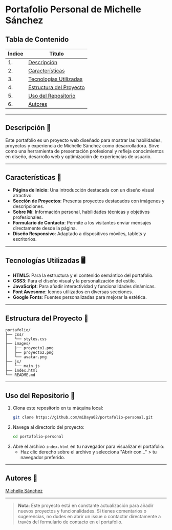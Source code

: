# Portafolio Personal de Michelle Sánchez

## Tabla de Contenido
| Índice | Título |
|--|--|
| 1. | [Descripción](#descripcion) |
| 2. | [Características](#caracteristicas) |
| 3. | [Tecnologías Utilizadas](#tecnologias-utilizadas) |
| 4. | [Estructura del Proyecto](#estructura-del-proyecto) |
| 5. | [Uso del Repositorio](#uso-del-repositorio) |
| 6. | [Autores](#autores) |

---

## Descripción 🚀

Este portafolio es un proyecto web diseñado para mostrar las habilidades, proyectos y experiencia de Michelle Sánchez como desarrolladora. Sirve como una herramienta de presentación profesional y refleja conocimientos en diseño, desarrollo web y optimización de experiencias de usuario.

---

## Características 🧮

- **Página de Inicio**: Una introducción destacada con un diseño visual atractivo. 
- **Sección de Proyectos**: Presenta proyectos destacados con imágenes y descripciones.
- **Sobre Mí**: Información personal, habilidades técnicas y objetivos profesionales.
- **Formulario de Contacto**: Permite a los visitantes enviar mensajes directamente desde la página.
- **Diseño Responsivo**: Adaptado a dispositivos móviles, tablets y escritorios.

---

## Tecnologías Utilizadas 🖥️

- **HTML5**: Para la estructura y el contenido semántico del portafolio.
- **CSS3**: Para el diseño visual y la personalización del estilo.
- **JavaScript**: Para añadir interactividad y funcionalidades dinámicas.
- **Font Awesome**: Iconos utilizados en diversas secciones.
- **Google Fonts**: Fuentes personalizadas para mejorar la estética.

---

## Estructura del Proyecto 📁

```
portafolio/
├── css/
│   └── styles.css
├── images/
│   ├── proyecto1.png
│   ├── proyecto2.png
│   └── avatar.png
├── js/
│   └── main.js
├── index.html
└── README.md
```

---

## Uso del Repositorio 📐

1. Clona este repositorio en tu máquina local:
   ```bash
   git clone https://github.com/miDaya02/portafolio-personal.git
   ```
2. Navega al directorio del proyecto:
   ```bash
   cd portafolio-personal
   ```
3. Abre el archivo `index.html` en tu navegador para visualizar el portafolio:
   - Haz clic derecho sobre el archivo y selecciona "Abrir con..." > tu navegador preferido.

---

## Autores 👤

[Michelle Sánchez](https://github.com/miDaya02)

---

> **Nota**: Este proyecto está en constante actualización para añadir nuevos proyectos y funcionalidades. Si tienes comentarios o sugerencias, no dudes en abrir un issue o contactar directamente a través del formulario de contacto en el portafolio.
